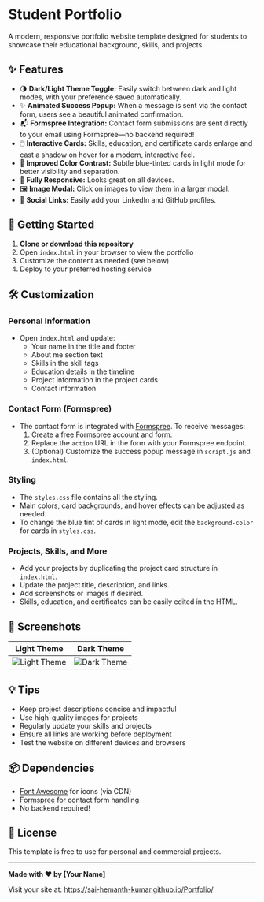 # Student Portfolio

A modern, responsive portfolio website template designed for students to showcase their educational background, skills, and projects.

## ✨ Features

- 🌗 **Dark/Light Theme Toggle:** Easily switch between dark and light modes, with your preference saved automatically.
- ✨ **Animated Success Popup:** When a message is sent via the contact form, users see a beautiful animated confirmation.
- 📬 **Formspree Integration:** Contact form submissions are sent directly to your email using Formspree—no backend required!
- 🖱️ **Interactive Cards:** Skills, education, and certificate cards enlarge and cast a shadow on hover for a modern, interactive feel.
- 🎨 **Improved Color Contrast:** Subtle blue-tinted cards in light mode for better visibility and separation.
- 📱 **Fully Responsive:** Looks great on all devices.
- 🖼️ **Image Modal:** Click on images to view them in a larger modal.
- 🔗 **Social Links:** Easily add your LinkedIn and GitHub profiles.

## 🚀 Getting Started

1. **Clone or download this repository**
2. Open `index.html` in your browser to view the portfolio
3. Customize the content as needed (see below)
4. Deploy to your preferred hosting service

## 🛠️ Customization

### Personal Information
- Open `index.html` and update:
  - Your name in the title and footer
  - About me section text
  - Skills in the skill tags
  - Education details in the timeline
  - Project information in the project cards
  - Contact information

### Contact Form (Formspree)
- The contact form is integrated with [Formspree](https://formspree.io/). To receive messages:
  1. Create a free Formspree account and form.
  2. Replace the `action` URL in the form with your Formspree endpoint.
  3. (Optional) Customize the success popup message in `script.js` and `index.html`.

### Styling
- The `styles.css` file contains all the styling.
- Main colors, card backgrounds, and hover effects can be adjusted as needed.
- To change the blue tint of cards in light mode, edit the `background-color` for cards in `styles.css`.

### Projects, Skills, and More
- Add your projects by duplicating the project card structure in `index.html`.
- Update the project title, description, and links.
- Add screenshots or images if desired.
- Skills, education, and certificates can be easily edited in the HTML.

## 📸 Screenshots

| Light Theme | Dark Theme |
|-------------|------------|
| ![Light Theme](screenshot-light.png) | ![Dark Theme](screenshot-dark.png) |

## 💡 Tips
- Keep project descriptions concise and impactful
- Use high-quality images for projects
- Regularly update your skills and projects
- Ensure all links are working before deployment
- Test the website on different devices and browsers

## 📦 Dependencies
- [Font Awesome](https://fontawesome.com/) for icons (via CDN)
- [Formspree](https://formspree.io/) for contact form handling
- No backend required!

## 📄 License

This template is free to use for personal and commercial projects.

---

**Made with ❤️ by [Your Name]**

Visit your site at: https://sai-hemanth-kumar.github.io/Portfolio/ 
